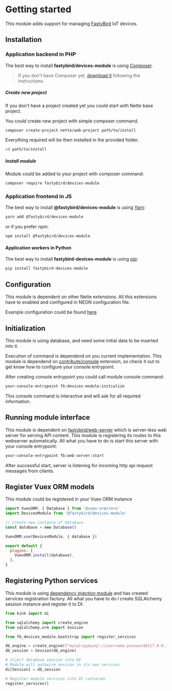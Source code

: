 # Getting started

This module adds support for managing [FastyBird](https://www.fastybird.com) IoT devices.

## Installation

### Application backend in PHP

The best way to install **fastybird/devices-module** is using [Composer](https://getcomposer.org/).

> If you don't have Composer yet, [download it](https://getcomposer.org/download/) following the instructions.

##### Create new project

If you don't have a project created yet you could start with Nette base project.

You could create new project with simple composer command.

```sh
composer create-project nette/web-project path/to/install
```

Everything required will be then installed in the provided folder.

```sh
cd path/to/install
```

##### Install module

Module could be added to your project with composer command:

```sh
composer require fastybird/devices-module
```

### Application frontend in JS

The best way to install **@fastybird/devices-module** is using [Yarn](https://yarnpkg.com/):

```sh
yarn add @fastybird/devices-module
```

or if you prefer npm:

```sh
npm install @fastybird/devices-module
```

#### Application workers in Python

The best way to install **fastybird-devices-module** is using [pip](https://pip.pypa.io/):

```sh
pip install fastybird-devices-module
```

## Configuration

This module is dependent on other Nette extensions. All this extensions have to enabled and configured in NEON
configuration file.

Example configuration could be found [here](https://github.com/FastyBird/devices-module/blob/master/config/example.neon)

## Initialization

This module is using database, and need some initial data to be inserted into it.

Execution of command is dependend on you current implementation. This module is dependend
on [contribute/console](https://github.com/contributte/console) extension, so check it out to get know how to configure
your console entrypoint.

After creating console entrypoint you could call module console command:

```sh
your-console-entrypoint fb:devices-module:initialize
```

This console command is interactive and will ask for all required information.

## Running module interface

This module is dependent on [fastybird/web-server](https://github.com/FastyBird/web-server) which is server-less web
server for serving API content. This module is registering its routes to this webserver automatically. All what you have
to do is start this server with your console entrypoint:

```sh
your-console-entrypoint fb:web-server:start
```

After successful start, server is listening for incoming http api request messages from clients.

## Register Vuex ORM models

This module could be registered in your Vuex ORM instance

```js
import VuexORM, { Database } from '@vuex-orm/core'
import DevicesModule from '@fastybird/devices-module'

// Create new instance of Database
const database = new Database()

VuexORM.use(DevicesModule, { database })

export default {
  plugins: [
    VuexORM.install(database),
  ],
}
```

## Registering Python services

This module is using [dependency injection module](https://github.com/kodemore/kink) and has created services registration factory.
All what you have to do i create SQLAlchemy session instance and register it to DI:

```python
from kink import di

from sqlalchemy import create_engine
from sqlalchemy.orm import Session

from fb_devices_module.bootstrap import register_services

db_engine = create_engine(f"mysql+pymysql://username:password@127.0.0.1/database_name")
db_session = Session(db_engine)

# Inject database session into DI
# Module will autowire session in its own services
di[Session] = db_session

# Register module services into DI container
register_services()
```

